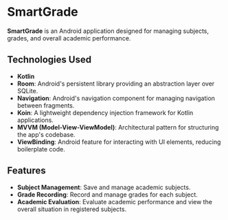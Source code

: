 # SmartGrade

**SmartGrade** is an Android application designed for managing subjects, grades, and overall academic performance.

## Technologies Used

- **Kotlin**
- **Room**: Android's persistent library providing an abstraction layer over SQLite.
- **Navigation**: Android's navigation component for managing navigation between fragments.
- **Koin**: A lightweight dependency injection framework for Kotlin applications.
- **MVVM (Model-View-ViewModel)**: Architectural pattern for structuring the app's codebase.
- **ViewBinding**: Android feature for interacting with UI elements, reducing boilerplate code.

## Features

- **Subject Management**: Save and manage academic subjects.
- **Grade Recording**: Record and manage grades for each subject.
- **Academic Evaluation**: Evaluate academic performance and view the overall situation in registered subjects.
